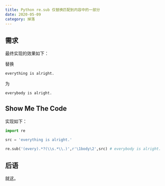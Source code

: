 ```yaml
---
title: Python re.sub 仅替换匹配到内容中的一部分
date: 2020-05-09
category: 掉落
---
```


## 需求

最终实现的效果如下：

替换

```txt
everything is alright.
```

为

```txt
everybody is alright.
```

## Show Me The Code

实现如下：

```python
import re

src = 'everything is alright.'

re.sub('(every).*?(\\s.*\\.)',r'\1body\2',src) # everybody is alright.
```

## 后语

就这。
